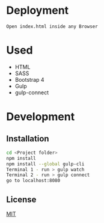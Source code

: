 # Deployment

```javas
Open index.html inside any Browser
```
# Used
- HTML
- SASS
- Bootstrap 4
- Gulp
- gulp-connect


# Development
## Installation

```bash
cd <Project folder>
npm install
npm install --global gulp-cli
Terminal 1 - run > gulp watch
Terminal 2 - run > gulp connect
go to localhost:8080
```

## License
[MIT](https://choosealicense.com/licenses/mit/)
